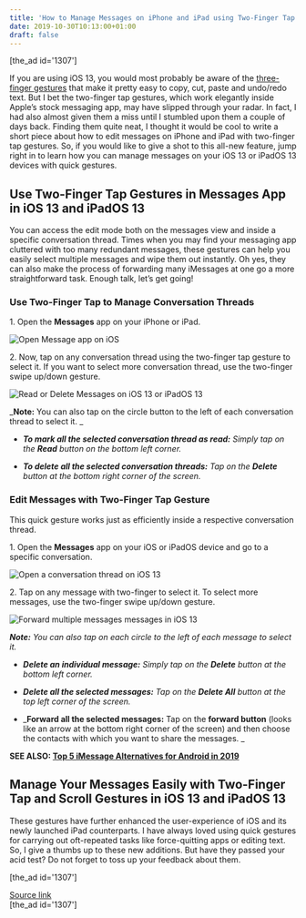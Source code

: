 ```yaml
---
title: 'How to Manage Messages on iPhone and iPad using Two-Finger Tap'
date: 2019-10-30T10:13:00+01:00
draft: false
---
```


\[the\_ad id='1307'\]  
  

  

If you are using iOS 13, you would most probably be aware of the [three-finger gestures](https://beebom.com/how-use-text-editing-gestures-ios-13-ipados-13/) that make it pretty easy to copy, cut, paste and undo/redo text. But I bet the two-finger tap gestures, which work elegantly inside Apple’s stock messaging app, may have slipped through your radar. In fact, I had also almost given them a miss until I stumbled upon them a couple of days back. Finding them quite neat, I thought it would be cool to write a short piece about how to edit messages on iPhone and iPad with two-finger tap gestures. So, if you would like to give a shot to this all-new feature, jump right in to learn how you can manage messages on your iOS 13 or iPadOS 13 devices with quick gestures.  

Use Two-Finger Tap Gestures in Messages App in iOS 13 and iPadOS 13
-------------------------------------------------------------------

  

You can access the edit mode both on the messages view and inside a specific conversation thread. Times when you may find your messaging app cluttered with too many redundant messages, these gestures can help you easily select multiple messages and wipe them out instantly. Oh yes, they can also make the process of forwarding many iMessages at one go a more straightforward task. Enough talk, let’s get going!  

### Use Two-Finger Tap to Manage Conversation Threads

  

1\. Open the **Messages** app on your iPhone or iPad.  

![Open Message app on iOS](https://beebom.com/wp-content/uploads/2019/10/Open-Message-app-on-iOS.jpg)

2\. Now, tap on any conversation thread using the two-finger tap gesture to select it. If you want to select more conversation thread, use the two-finger swipe up/down gesture.  

![Read or Delete Messages on iOS 13 or iPadOS 13](https://beebom.com/wp-content/uploads/2019/10/Read-or-Delete-Messages-on-iOS-13-or-iPadOS-13.jpg)

_**Note:** You can also tap on the circle button to the left of each conversation thread to select it. _  

*   _**To mark all the selected conversation thread as read:** Simply tap on the **Read** button on the bottom left corner._
  
*   _**To delete all the selected conversation threads:** Tap on the **Delete** button at the bottom right corner of the screen._
  

### Edit Messages with Two-Finger Tap Gesture

  

This quick gesture works just as efficiently inside a respective conversation thread.  

1\. Open the **Messages** app on your iOS or iPadOS device and go to a specific conversation.

  
  

  

![Open a conversation thread on iOS 13](https://beebom.com/wp-content/uploads/2019/10/Open-a-conversation-thread-on-iOS-13.jpg)

2\. Tap on any message with two-finger to select it. To select more messages, use the two-finger swipe up/down gesture.  

![Forward multiple messages messages in iOS 13](https://beebom.com/wp-content/uploads/2019/10/Forward-multiple-messages-messages-in-iOS-13.jpg)

_**Note:** You can also tap on each circle to the left of each message to select it._  

*   _**Delete an individual message:** Simply tap on the **Delete** button at the bottom left corner._
  
*   _**Delete all the selected messages:** Tap on the **Delete All** button at the top left corner of the screen._
  
*   _**Forward all the selected messages:** Tap on the **forward button** (looks like an arrow at the bottom right corner of the screen) and then choose the contacts with which you want to share the messages. _
  

**SEE ALSO: [Top 5 iMessage Alternatives for Android in 2019](https://beebom.com/imessage-alternatives-android/)**  

Manage Your Messages Easily with Two-Finger Tap and Scroll Gestures in iOS 13 and iPadOS 13
-------------------------------------------------------------------------------------------

  

These gestures have further enhanced the user-experience of iOS and its newly launched iPad counterparts. I have always loved using quick gestures for carrying out oft-repeated tasks like force-quitting apps or editing text. So, I give a thumbs up to these new additions. But have they passed your acid test? Do not forget to toss up your feedback about them.  

  
\[the\_ad id='1307'\]  
  
[Source link](https://beebom.com/manage-messages-iphone-ipad-two-finger-tap/)  
\[the\_ad id='1307'\]